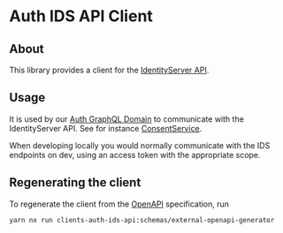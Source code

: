 <!-- gitbook-navigation: "IDS API" -->

# Auth IDS API Client

## About

This library provides a client for the [IdentityServer API](https://github.com/island-is/identity-server.web/blob/main/README.md).

## Usage

It is used by our [Auth GraphQL Domain](../../../../libs/api/domains/auth/README.md) to communicate with the IdentityServer API. See for instance [ConsentService](../../../../libs/api/domains/auth/src/lib/services/consent.service.ts).

When developing locally you would normally communicate with the IDS endpoints on dev, using an access token with the appropriate scope.

## Regenerating the client

To regenerate the client from the [OpenAPI](./src/clientConfig.yaml) specification, run

```sh
yarn nx run clients-auth-ids-api:schemas/external-openapi-generator
```
